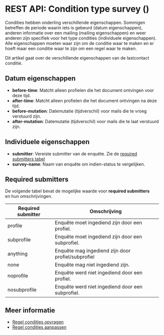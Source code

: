 # REST API: Condition type survey ()

Condities hebben onderling verschillende eigenschappen. Sommigen betreffen 
de periode waarin iets is gebeurd (datum eigenschappen), anderen informatie 
over een mailing (mailing eigenschappen) en weer anderen zijn specifiek voor 
het type condities (individuele eigenschappen). Alle eigenschappen moeten waar zijn 
om de conditie waar te maken en er hoeft maar een conditie waar te zijn 
om een regel waar te maken. 

Dit artikel gaat over de verschillende eigenschappen van de lastcontact conditie.

## Datum eigenschappen
* **before-time**: Matcht alleen profielen die het document ontvingen voor deze tijd.
* **after-time**: Matcht alleen profielen die het document ontvingen na deze tijd.
* **before-mutation**: Datemutatie (tijdverschil) voor mails die te vroeg verstuurd zijn.
* **after-mutation**: Datemutatie (tijdverschil) voor mails die te laat verstuurd zijn.

## Individuele eigenschappen
* **submitter**: Vereiste submitter van de enquête. Zie de [required submitters tabel](rest-conditie-type-survey#required-submitters)
* **survey-name**: Naam van enquête om indien-status te vergelijken.

## Required submitters

De volgende tabel bevat de mogelijke waarde voor **required submitters**  
en hun omschrijvingen.

| Required submitter | Omschrijving                                       |
|--------------------|----------------------------------------------------|
| profile            | Enquête moet ingediend zijn door een profiel.      |
| subprofile         | Enquête moet ingediend zijn door een subprofiel.   |
| anything           | Enquête mag ingediend zijn door profiel/subprofiel |
| none               | Enquête mag niet ingediend zijn.                   |
| noprofile          | Enquête werd niet ingediend door een profiel.      |
| nosubprofile       | Enquête werd niet ingediend door een subprofiel.   |

## Meer informatie
* [Regel condities opvragen](rest-get-rule-conditions)
* [Regel condities aanpassen](rest-post-rule-conditions)
